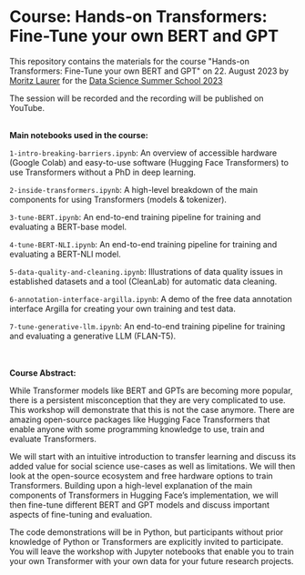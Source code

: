 # Course: Hands-on Transformers: Fine-Tune your own BERT and GPT
This repository contains the materials for the course "Hands-on Transformers: Fine-Tune your own BERT and GPT" on 22. August 2023 by [Moritz Laurer](https://www.linkedin.com/in/moritz-laurer/) for the [Data Science Summer School 2023](https://ds3.ai/2023/transformer.html)

The session will be recorded and the recording will be published on YouTube. 
<br/><br/>

**Main notebooks used in the course:**

`1-intro-breaking-barriers.ipynb`: An overview of accessible hardware (Google Colab) and easy-to-use software (Hugging Face Transformers) to use Transformers without a PhD in deep learning. 

`2-inside-transformers.ipynb`: A high-level breakdown of the main components for using Transformers (models & tokenizer).

`3-tune-BERT.ipynb`: An end-to-end training pipeline for training and evaluating a BERT-base model. 

`4-tune-BERT-NLI.ipynb`: An end-to-end training pipeline for training and evaluating a BERT-NLI model. 

`5-data-quality-and-cleaning.ipynb`: Illustrations of data quality issues in established datasets and a tool (CleanLab) for automatic data cleaning. 

`6-annotation-interface-argilla.ipynb`: A demo of the free data annotation interface Argilla for creating your own training and test data. 

`7-tune-generative-llm.ipynb`: An end-to-end training pipeline for training and evaluating a generative LLM (FLAN-T5).  
<br/><br/>

**Course Abstract:**

While Transformer models like BERT and GPTs are becoming more popular, there is a persistent misconception that they are very complicated to use. This workshop will demonstrate that this is not the case anymore. There are amazing open-source packages like Hugging Face Transformers that enable anyone with some programming knowledge to use, train and evaluate Transformers.

We will start with an intuitive introduction to transfer learning and discuss its added value for social science use-cases as well as limitations. We will then look at the open-source ecosystem and free hardware options to train Transformers. Building upon a high-level explanation of the main components of Transformers in Hugging Face’s implementation, we will then fine-tune different BERT and GPT models and discuss important aspects of fine-tuning and evaluation.

The code demonstrations will be in Python, but participants without prior knowledge of Python or Transformers are explicitly invited to participate. You will leave the workshop with Jupyter notebooks that enable you to train your own Transformer with your own data for your future research projects.
